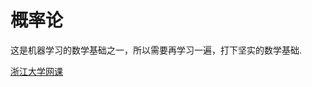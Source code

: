 # 概率论
这是机器学习的数学基础之一，所以需要再学习一遍，打下坚实的数学基础.

[浙江大学网课](http://www.icourse163.org/learn/zju-232005?tid=1001613003#/learn/content)